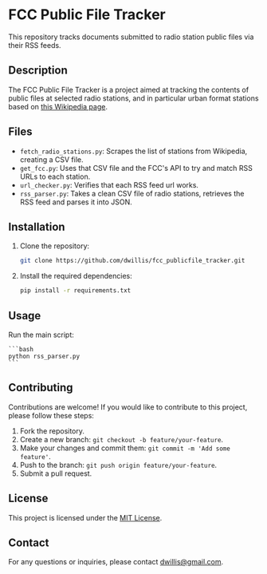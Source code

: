 # FCC Public File Tracker

This repository tracks documents submitted to radio station public files via their RSS feeds.

## Description

The FCC Public File Tracker is a project aimed at tracking the contents of public files at selected radio stations, and in particular urban format stations based on [this Wikipedia page](https://en.wikipedia.org/wiki/List_of_urban-format_radio_stations_in_the_United_States).

## Files

- `fetch_radio_stations.py`: Scrapes the list of stations from Wikipedia, creating a CSV file.
- `get_fcc.py`: Uses that CSV file and the FCC's API to try and match RSS URLs to each station.
- `url_checker.py`: Verifies that each RSS feed url works.
- `rss_parser.py`: Takes a clean CSV file of radio stations, retrieves the RSS feed and parses it into JSON.

## Installation

1. Clone the repository:

    ```bash
    git clone https://github.com/dwillis/fcc_publicfile_tracker.git
    ```

2. Install the required dependencies:

    ```bash
    pip install -r requirements.txt
    ```

## Usage

Run the main script:

    ```bash
    python rss_parser.py
    ```

## Contributing

Contributions are welcome! If you would like to contribute to this project, please follow these steps:

1. Fork the repository.
2. Create a new branch: `git checkout -b feature/your-feature`.
3. Make your changes and commit them: `git commit -m 'Add some feature'`.
4. Push to the branch: `git push origin feature/your-feature`.
5. Submit a pull request.

## License

This project is licensed under the [MIT License](LICENSE).

## Contact

For any questions or inquiries, please contact [dwillis@gmail.com](mailto:dwillis@gmail.com).
